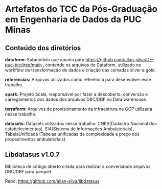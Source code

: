 # Artefatos do TCC da Pós-Graduação em Engenharia de Dados da PUC Minas

## Conteúdo dos diretórios

**dataform:** Submódulo que aponta para https://github.com/allan-silva/DE-puc-tcc/tree/main , contendo os arquivos do Dataform, utilizado no workflow de transformação de dados e criação das camadas silver e gold.

**referencias:** Arquivos utilizados como referência para desenvolver esse trabalho.

**spark:** Projeto Scala, responsável por fazer a descoberta, conversão e carregamentos dos dados dos arquivos DBC/DBF no Data warehouse.

**terraform:** Arquivos de provisionamento da infraestrura na GCP utilizada nesse trabalho.

**datasets:** Datasets utilizados nesse trabalho: CNES(Cadastro Nacional dos estabelecimentos), SIA(Sistema de Informações Ambulatoriais), TabelaUnificada (Tabelas unificadas da complexidade e preço dos procedimentos ambulatoriais).

## Libdatasus v1.0.7
Biblioteca de código aberto criada para realizar a conversãode arquivos DBC/DBF para parquet.

Repo: https://github.com/allan-silva/libdatasus

